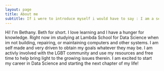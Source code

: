 ```yaml
---
layout: page
title: About me
subtitle: If i were to introduce myself i would have to say : I am a self made woman, Chiselled by bad luck, Seasoned by experience, Blessed with resilience.
---
```


Hi! I'm Bethany. Beth for short. I love learning and I have a hunger for knowledge.
Right now im studying at Lambda School for Data Science when im not building, repairing, or maintaining computers and other systems. I am self made and very driven to obtain my goals whatever they may be. I am activly involved with the LGBT community and use my resources and free time to help bring light to the growing issues therein. I am excited to start my career in Data Science and starting the next chapter of my life!

